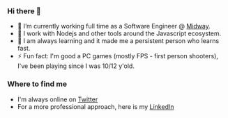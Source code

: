 ### Hi there 👋

- 🔭 I’m currently working full time as a Software Engineer @ [Midway](https://www.midway.com.br/).
- 🌱 I work with Nodejs and other tools around the Javascript ecosystem.
- 👯 I am always learning and it made me a persistent person who learns fast. 
- ⚡ Fun fact: I'm good a PC games (mostly FPS - first person shooters), I've been playing since I was 10/12 y'old.


### Where to find me

- I'm always online on [Twitter](https://twitter.com/johnhashed)
- For a more professional approach, here is my [LinkedIn](https://www.linkedin.com/in/jonathangaldinodev/)


